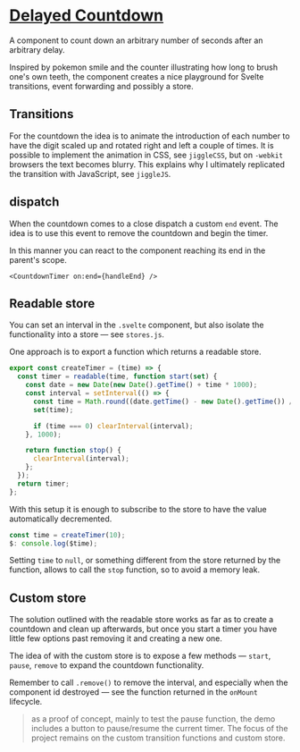 # [Delayed Countdown](https://svelte.dev/repl/1df95519061e4429a8736482006c8582?version=3.49.0)

A component to count down an arbitrary number of seconds after an arbitrary delay.

Inspired by pokemon smile and the counter illustrating how long to brush one's own teeth, the component creates a nice playground for Svelte transitions, event forwarding and possibly a store.

## Transitions

For the countdown the idea is to animate the introduction of each number to have the digit scaled up and rotated right and left a couple of times. It is possible to implement the animation in CSS, see `jiggleCSS`, but on `-webkit` browsers the text becomes blurry. This explains why I ultimately replicated the transition with JavaScript, see `jiggleJS`.

## dispatch

When the countdown comes to a close dispatch a custom `end` event. The idea is to use this event to remove the countdown and begin the timer.

In this manner you can react to the component reaching its end in the parent's scope.

```svelte
<CountdownTimer on:end={handleEnd} />
```

## Readable store

You can set an interval in the `.svelte` component, but also isolate the functionality into a store — see `stores.js`.

One approach is to export a function which returns a readable store.

```js
export const createTimer = (time) => {
  const timer = readable(time, function start(set) {
    const date = new Date(new Date().getTime() + time * 1000);
    const interval = setInterval(() => {
      const time = Math.round((date.getTime() - new Date().getTime()) / 1000);
      set(time);

      if (time === 0) clearInterval(interval);
    }, 1000);

    return function stop() {
      clearInterval(interval);
    };
  });
  return timer;
};
```

With this setup it is enough to subscribe to the store to have the value automatically decremented.

```js
const time = createTimer(10);
$: console.log($time);
```

Setting `time` to `null`, or something different from the store returned by the function, allows to call the `stop` function, so to avoid a memory leak.

## Custom store

The solution outlined with the readable store works as far as to create a countdown and clean up afterwards, but once you start a timer you have little few options past removing it and creating a new one.

The idea of with the custom store is to expose a few methods — `start`, `pause`, `remove` to expand the countdown functionality.

Remember to call `.remove()` to remove the interval, and especially when the component id destroyed — see the function returned in the `onMount` lifecycle.

> as a proof of concept, mainly to test the pause function, the demo includes a button to pause/resume the current timer. The focus of the project remains on the custom transition functions and custom store.
